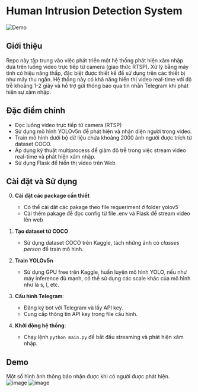 # Human Intrusion Detection System

![Demo](https://github.com/ChiThang-50Cent/human-detection/blob/main/screen-capture.gif)

## Giới thiệu

Repo này tập trung vào việc phát triển một hệ thống phát hiện xâm nhập dựa trên luồng video trực tiếp từ camera (giao thức RTSP). Xử lý bằng máy tính có hiệu năng thấp, đặc biệt được thiết kế để sử dụng trên các thiết bị như máy thu ngân. Hệ thống này có khả năng hiển thị video real-time với độ trễ khoảng 1-2 giây và hỗ trợ gửi thông báo qua tin nhắn Telegram khi phát hiện sự xâm nhập.

## Đặc điểm chính

- Đọc luồng video trực tiếp từ camera (RTSP)
- Sử dụng mô hình YOLOv5n để phát hiện và nhận diện người trong video.
- Train mô hình dưới bộ dữ liệu chứa khoảng 2000 ảnh người được trích từ dataset COCO.
- Áp dụng kỹ thuật multiprocess để giảm độ trễ trong việc stream video real-time và phát hiện xâm nhập.
- Sử dụng Flask để hiển thị video trên Web

## Cài đặt và Sử dụng

0. **Cài đặt các package cần thiết** 
   - Có thể cài dặt các pakage theo file requeriment ở folder yolov5
   - Cài thêm pakage để đọc config từ file .env và Flask để stream video lên web
  
1. **Tạo dataset từ COCO**
   - Sử dụng dataset COCO trên Kaggle, tách những ảnh có *classes person* để train mô hình.
    
2. **Train YOLOv5n**
   - Sử dụng GPU free trên Kaggle, huấn luyện mô hình YOLO, nếu như máy inference đủ mạnh, có thể sử dụng các scale khác của mô hình như là s, l, etc.  

3. **Cấu hình Telegram**:
   - Đăng ký bot với Telegram và lấy API key.
   - Cung cấp thông tin API key trong file cấu hình.

4. **Khởi động hệ thống**:
   - Chạy lệnh `python main.py` để bắt đầu streaming và phát hiện xâm nhập.

## Demo
Một số hình ảnh thông báo nhận được khi có người được phát hiện.</br>
![image](https://github.com/ChiThang-50Cent/human-detection/assets/62085284/81296e11-4ace-4ddb-939c-15d347aee11e)
![image](https://github.com/ChiThang-50Cent/human-detection/assets/62085284/7d978fab-85ab-4dd5-bc1f-ce0186ff0247)

